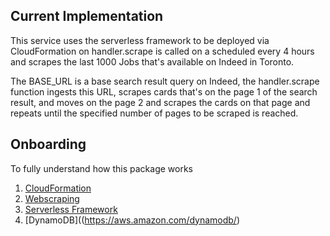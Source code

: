 ## Current Implementation
This service uses the serverless framework to be deployed via CloudFormation on
handler.scrape is called on a scheduled every 4 hours and scrapes the last 1000
Jobs that's available on Indeed in Toronto.

The BASE_URL is a base search result query on Indeed, the handler.scrape
function ingests this URL, scrapes cards that's on the page 1 of the search 
result, and moves on the page 2 and scrapes the cards on that page and repeats
until the specified number of pages to be scraped is reached.

## Onboarding
To fully understand how this package works
1. [CloudFormation](https://aws.amazon.com/cloudformation/)
2. [Webscraping](https://en.wikipedia.org/wiki/Web_scraping)
3. [Serverless Framework](https://serverless.com/)
4. [DynamoDB]((https://aws.amazon.com/dynamodb/)